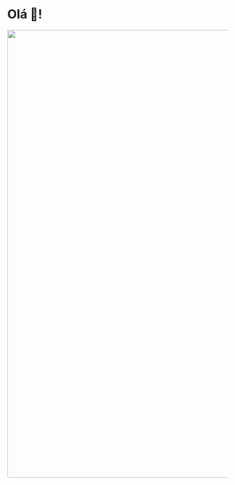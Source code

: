 # Olá 👋!

<p align="center">
  <img
    src="https://www.iconduck.com/api/v2/vectors/vctr4ytzux8x/media/png/1024/download"
    width="1023"
    height="1024"
    alt="🍑"
  />
</p>
